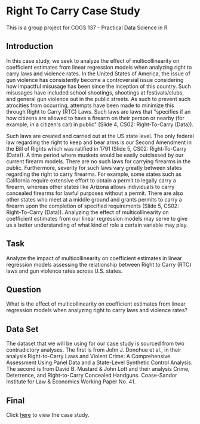 # Right To Carry Case Study

This is a group project for COGS 137 - Practical Data Science in R

## Introduction

In this case study, we seek to analyze the effect of multicollinearity on coefficient estimates from linear regression models when analyzing right to carry laws and violence rates. In the United States of America, the issue of gun violence has consistently become a controversial issue considering how impactful misusage has been since the inception of this country. Such misusages have included school shootings, shootings at festivals/clubs, and general gun violence out in the public streets. As such to prevent such atrocities from occurring, attempts have been made to minimize this through Right to Carry (RTC) Laws. Such laws are laws that "specifies if an how citizens are allowed to have a firearm on their person or nearby (for example, in a citizen's car) in public" (Slide 4, CS02: Right-To-Carry (Data)).

Such laws are created and carried out at the US state level. The only federal law regarding the right to keep and bear arms is our Second Amendment in the Bill of Rights which was ratified in 1791 (Slide 5, CS02: Right-To-Carry (Data)). A time period where muskets would be easily outclassed by our current firearm models. There are no such laws for carrying firearms in the public. Furthermore, severity for such laws vary greatly  between states regarding the right to carry firearms. For example, some states such as California require extensive effort to obtain a permit to legally carry a firearm, whereas other states like Arizona allows individuals to carry concealed firearms for lawful purposes without a permit. There are also other  states who meet at a middle ground and grants permits to carry a firearm upon the completion of specified requirements (Slide 5, CS02: Right-To-Carry (Data)). Analyzing the effect of  multicollinearity on coefficient estimates from our linear regression models may serve to give us a better understanding of what kind of role a certain variable may play.

## Task

Analyze the impact of multicollinearity on coefficient estimates in linear regression models assessing the relationship between Right to Carry (RTC) laws and gun violence rates across U.S. states.

## Question

What is the effect of multicollinearity on coefficient estimates from linear regression models when analyzing right to carry laws and violence rates?

## Data Set

The dataset that we will be using for our case study is sourced from two contradictory analyses. The first is from John J. Donohue et al., in their analysis Right-to-Carry Laws and Violent Crime: A Comprehensive Assessment Using Panel Data and a State-Level Synthetic Control Analysis. The second is from David B. Mustard & John Lott and their analysis Crime, Deterrence, and Right-to-Carry Concealed Handguns. Coase-Sandor Institute for Law & Economics Working Paper No. 41.

## Final

Click [here](https://htmlpreview.github.io/?https://github.com/mchang21/Right-To-Carry-Case-Study/blob/main/cs02.html) to view the case study.